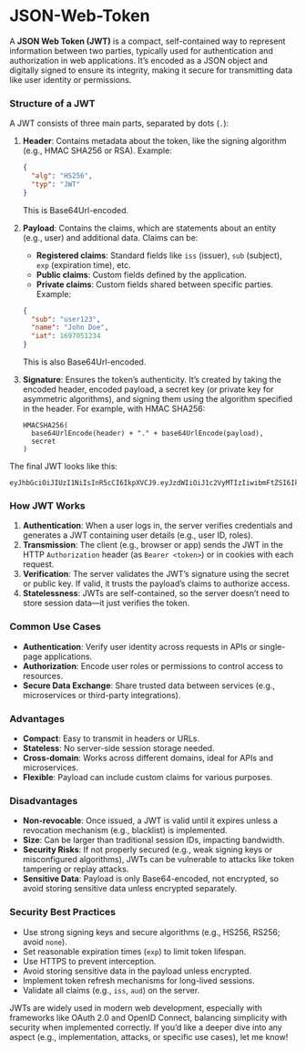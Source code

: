 # JSON-Web-Token
A **JSON Web Token (JWT)** is a compact, self-contained way to represent information between two parties, typically used for authentication and authorization in web applications. It’s encoded as a JSON object and digitally signed to ensure its integrity, making it secure for transmitting data like user identity or permissions.

### Structure of a JWT
A JWT consists of three main parts, separated by dots (`.`):
1. **Header**: Contains metadata about the token, like the signing algorithm (e.g., HMAC SHA256 or RSA). Example:
   ```json
   {
     "alg": "HS256",
     "typ": "JWT"
   }
   ```
   This is Base64Url-encoded.

2. **Payload**: Contains the claims, which are statements about an entity (e.g., user) and additional data. Claims can be:
   - **Registered claims**: Standard fields like `iss` (issuer), `sub` (subject), `exp` (expiration time), etc.
   - **Public claims**: Custom fields defined by the application.
   - **Private claims**: Custom fields shared between specific parties.
   Example:
   ```json
   {
     "sub": "user123",
     "name": "John Doe",
     "iat": 1697051234
   }
   ```
   This is also Base64Url-encoded.

3. **Signature**: Ensures the token’s authenticity. It’s created by taking the encoded header, encoded payload, a secret key (or private key for asymmetric algorithms), and signing them using the algorithm specified in the header. For example, with HMAC SHA256:
   ```
   HMACSHA256(
     base64UrlEncode(header) + "." + base64UrlEncode(payload),
     secret
   )
   ```

The final JWT looks like this:
```
eyJhbGciOiJIUzI1NiIsInR5cCI6IkpXVCJ9.eyJzdWIiOiJ1c2VyMTIzIiwibmFtZSI6IkpvaG4gRG9lIiwiaWF0IjoxNjk3MDUxMjM0fQ.SflKxwRJSMeKKF2QT4fwpMeJf36POk6yJV_adQssw5c
```

### How JWT Works
1. **Authentication**: When a user logs in, the server verifies credentials and generates a JWT containing user details (e.g., user ID, roles).
2. **Transmission**: The client (e.g., browser or app) sends the JWT in the HTTP `Authorization` header (as `Bearer <token>`) or in cookies with each request.
3. **Verification**: The server validates the JWT’s signature using the secret or public key. If valid, it trusts the payload’s claims to authorize access.
4. **Statelessness**: JWTs are self-contained, so the server doesn’t need to store session data—it just verifies the token.

### Common Use Cases
- **Authentication**: Verify user identity across requests in APIs or single-page applications.
- **Authorization**: Encode user roles or permissions to control access to resources.
- **Secure Data Exchange**: Share trusted data between services (e.g., microservices or third-party integrations).

### Advantages
- **Compact**: Easy to transmit in headers or URLs.
- **Stateless**: No server-side session storage needed.
- **Cross-domain**: Works across different domains, ideal for APIs and microservices.
- **Flexible**: Payload can include custom claims for various purposes.

### Disadvantages
- **Non-revocable**: Once issued, a JWT is valid until it expires unless a revocation mechanism (e.g., blacklist) is implemented.
- **Size**: Can be larger than traditional session IDs, impacting bandwidth.
- **Security Risks**: If not properly secured (e.g., weak signing keys or misconfigured algorithms), JWTs can be vulnerable to attacks like token tampering or replay attacks.
- **Sensitive Data**: Payload is only Base64-encoded, not encrypted, so avoid storing sensitive data unless encrypted separately.

### Security Best Practices
- Use strong signing keys and secure algorithms (e.g., HS256, RS256; avoid `none`).
- Set reasonable expiration times (`exp`) to limit token lifespan.
- Use HTTPS to prevent interception.
- Avoid storing sensitive data in the payload unless encrypted.
- Implement token refresh mechanisms for long-lived sessions.
- Validate all claims (e.g., `iss`, `aud`) on the server.

JWTs are widely used in modern web development, especially with frameworks like OAuth 2.0 and OpenID Connect, balancing simplicity with security when implemented correctly. If you’d like a deeper dive into any aspect (e.g., implementation, attacks, or specific use cases), let me know!
